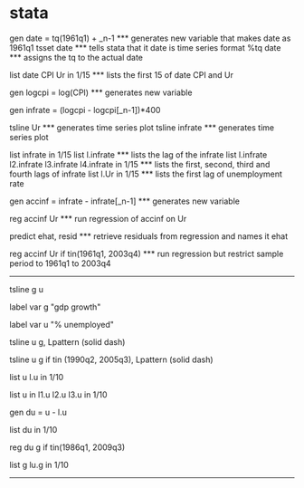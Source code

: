 stata
=====
gen date = tq(1961q1) + _n-1 *** generates new variable that makes date as 1961q1
tsset date *** tells stata that it date is time series
format %tq date *** assigns the tq to the actual date

list date CPI Ur in 1/15 *** lists the first 15 of date CPI and Ur

gen logcpi = log(CPI) *** generates new variable

gen infrate = (logcpi - logcpi[_n-1])*400 

tsline Ur *** generates time series plot
tsline infrate *** generates time series plot

list infrate in 1/15 
list l.infrate *** lists the lag of the infrate
list l.infrate l2.infrate l3.infrate l4.infrate in 1/15 *** lists the first, second, third and fourth lags of infrate
list l.Ur in 1/15 *** lists the first lag of unemployment rate

gen accinf = infrate - infrate[_n-1] *** generates new variable

reg accinf Ur *** run regression of accinf on Ur

predict ehat, resid *** retrieve residuals from regression and names it ehat

reg accinf Ur if tin(1961q1, 2003q4) *** run regression but restrict sample period to 1961q1 to 2003q4

*****
tsline g u

label var g "gdp growth"

label var u "% unemployed"

tsline u g, Lpattern (solid dash)

tsline u g if tin (1990q2, 2005q3), Lpattern (solid dash)

list u l.u in 1/10

list u in l1.u l2.u l3.u in 1/10

gen du = u - l.u

list du in 1/10

reg du g if tin(1986q1, 2009q3)

list g lu.g in 1/10

***
